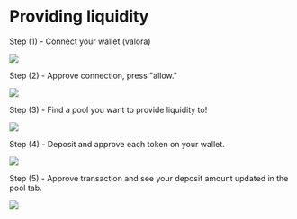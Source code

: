 # Providing liquidity

Step \(1\) - Connect your wallet \(valora\) 

![](../.gitbook/assets/img_2182.png)

Step \(2\) - Approve connection, press "allow."

![](../.gitbook/assets/img_2178.png)

Step \(3\) - Find a pool you want to provide liquidity to!

![](../.gitbook/assets/img_2181%20%282%29.png)

Step \(4\) - Deposit and approve each token on your wallet. 

![](../.gitbook/assets/img_2183.png)

Step \(5\) - Approve transaction and see your deposit amount updated in the pool tab.

![](../.gitbook/assets/img_2181%20%281%29.png)

